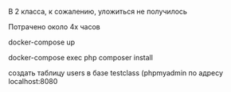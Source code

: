 В 2 класса, к сожалению, уложиться не получилось

Потрачено около 4х часов

docker-compose up

docker-compose exec php composer install

создать таблицу users в базе testclass (phpmyadmin по адресу localhost:8080
